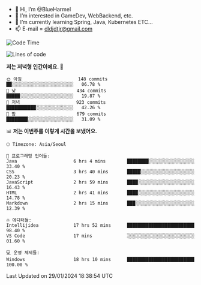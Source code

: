 - 👋 Hi, I’m @BlueHarmel
- 👀 I’m interested in GameDev, WebBackend, etc.
- 🌱 I’m currently learning Spring, Java, Kubernetes ETC...
- 📫 E-mail = dldjdtjr@gmail.com
  <!--START_SECTION:waka-->
![Code Time](http://img.shields.io/badge/Code%20Time-366%20hrs%2013%20mins-blue)

![Lines of code](https://img.shields.io/badge/%EC%A0%80%EB%8A%94%20%EC%97%AC%ED%83%9C%EA%B9%8C%EC%A7%80%20-39.8%20million%20%EC%A4%84%EC%9D%98%20%EC%BD%94%EB%93%9C%EB%A5%BC%20%EC%9E%91%EC%84%B1%ED%96%88%EC%96%B4%EC%9A%94.-blue)

**저는 저녁형 인간이에요. 🦉** 

```text
🌞 아침                     148 commits         ██░░░░░░░░░░░░░░░░░░░░░░░   06.78 % 
🌆 낮　                     434 commits         █████░░░░░░░░░░░░░░░░░░░░   19.87 % 
🌃 저녁                     923 commits         ███████████░░░░░░░░░░░░░░   42.26 % 
🌙 밤　                     679 commits         ████████░░░░░░░░░░░░░░░░░   31.09 % 
```


📊 **저는 이번주를 이렇게 시간을 보냈어요.** 

```text
🕑︎ Timezone: Asia/Seoul

💬 프로그래밍 언어들: 
Java                     6 hrs 4 mins        ████████░░░░░░░░░░░░░░░░░   33.40 % 
CSS                      3 hrs 40 mins       █████░░░░░░░░░░░░░░░░░░░░   20.23 % 
JavaScript               2 hrs 59 mins       ████░░░░░░░░░░░░░░░░░░░░░   16.43 % 
HTML                     2 hrs 41 mins       ████░░░░░░░░░░░░░░░░░░░░░   14.78 % 
Markdown                 2 hrs 15 mins       ███░░░░░░░░░░░░░░░░░░░░░░   12.39 % 

🔥 에디터들: 
Intellijidea             17 hrs 52 mins      █████████████████████████   98.40 % 
VS Code                  17 mins             ░░░░░░░░░░░░░░░░░░░░░░░░░   01.60 % 

💻 운영 체제들: 
Windows                  18 hrs 10 mins      █████████████████████████   100.00 % 
```


 Last Updated on 29/01/2024 18:38:54 UTC
<!--END_SECTION:waka-->
<!---
BlueHarmel/BlueHarmel is a ✨ special ✨ repository because its `README.md` (this file) appears on your GitHub profile.
You can click the Preview link to take a look at your changes.
--->

